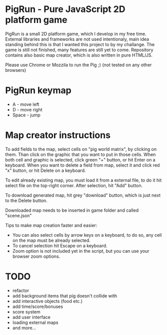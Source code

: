 # PigRun - Pure JavaScript 2D platform game

PigRun is a small 2D platform game, which I develop in my free time. External libraries and frameworks are not used intentionaly,
main idea standing behind this is that I wanted this project to by my challange. The game is still not finished, many features are still yet to come.
Repository contains also basic map creator, which is also written in pure HTML/JS.

Please use Chrome or Mozzila to run the Pig ;) (not tested on any other browsers)

# PigRun keymap

- A - move left
- D - move right
- Space - jump

# Map creator instructions

To add fields to the map, select cells on "pig world matrix", by clicking on them. Than click on the graphic that you want to put in those cells.
When both cell and graphic is selected, click green "+" button, or hit Enter on a keyboard.
When you want to delete a field from map, select it and click red "x" button, or hit Delete on a keyboard.

To edit already existing map, you must load it from a external file, to do it hit select file on the top-right corner. After selection, hit "Add" button.

To download generated map, hit grey "download" button, which is just next to the Delete button.

Downloaded map needs to be inserted in game folder and called "scene.json"

Tips to make map creation faster and easier:

- You can also select cells by arrow keys on a keyboard, to do so, any cell on the map must be already selected.
- To cancel selection hit Escape on a keyboard.
- Zoom option is not included yet in the script, but you can use your browser zoom options.

# TODO

- refactor
- add background items that pig doesn't collide with
- add interactive objects (food etc.)
- add time/score/bonuses
- score system
- add user interface
- loading external maps
- and more...
